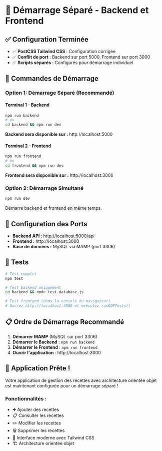 # 🚀 Démarrage Séparé - Backend et Frontend

## ✅ Configuration Terminée

- ✅ **PostCSS Tailwind CSS** : Configuration corrigée
- ✅ **Conflit de port** : Backend sur port 5000, Frontend sur port 3000
- ✅ **Scripts séparés** : Configurés pour démarrage individuel

## 🎯 Commandes de Démarrage

### **Option 1: Démarrage Séparé (Recommandé)**

#### **Terminal 1 - Backend**

```bash
npm run backend
# ou
cd backend && npm run dev
```

**Backend sera disponible sur :** http://localhost:5000

#### **Terminal 2 - Frontend**

```bash
npm run frontend
# ou
cd frontend && npm run dev
```

**Frontend sera disponible sur :** http://localhost:3000

### **Option 2: Démarrage Simultané**

```bash
npm run dev
```

Démarre backend et frontend en même temps.

## 🔧 Configuration des Ports

- **Backend API :** http://localhost:5000/api
- **Frontend :** http://localhost:3000
- **Base de données :** MySQL via MAMP (port 3306)

## 🧪 Tests

```bash
# Test complet
npm test

# Test backend uniquement
cd backend && node test-database.js

# Test frontend (dans la console du navigateur)
# Ouvrez http://localhost:3000 et exécutez runOOPTests()
```

## 📋 Ordre de Démarrage Recommandé

1. **Démarrer MAMP** (MySQL sur port 3306)
2. **Démarrer le Backend** : `npm run backend`
3. **Démarrer le Frontend** : `npm run frontend`
4. **Ouvrir l'application** : http://localhost:3000

## 🎉 Application Prête !

Votre application de gestion des recettes avec architecture orientée objet est maintenant configurée pour un démarrage séparé !

### **Fonctionnalités :**

- ➕ Ajouter des recettes
- 📋 Consulter les recettes
- ✏️ Modifier les recettes
- 🗑️ Supprimer les recettes
- 🎨 Interface moderne avec Tailwind CSS
- 🏗️ Architecture orientée objet
